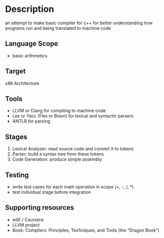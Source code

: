# Description
an attempt to make basic compiler for c++ for better understanding how programs run and being translated to machine code

## Language Scope
- basic arithmetics

## Target
x86 Architecture

## Tools
- LLVM or Clang for compiling to machine code
- Lex or Yacc (Flex or Bison) for lexical and syntactic parsers
- ANTLR for parsing

## Stages
1) Lexical Analyzer: read source code and convert it to tokens
2) Parser: build a syntax tree from these tokens
3) Code Generation: produce simple assembly

## Testing
- write test cases for each math operation in scope (+, -, /, *)
- test individual stage before integration

## Supporting resources
- edX / Coursera
- LLVM project
- Book: Compilers: Principles, Techniques, and Tools (the “Dragon Book”)

